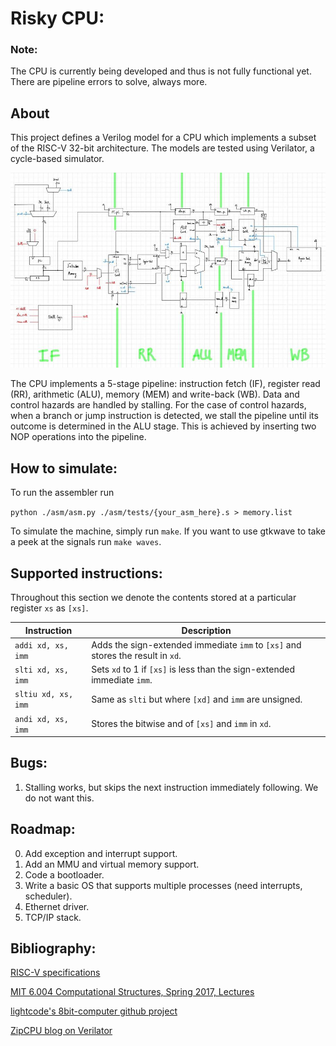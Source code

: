 # Risky CPU:

### Note:

The CPU is currently being developed and thus is not fully functional yet. There are pipeline errors to solve, always more.

## About

This project defines a Verilog model for a CPU which implements a subset of the RISC-V 32-bit architecture. The models are tested using Verilator, a cycle-based simulator.

<img src='./cpu_block_diagram.jpg'/>

The CPU implements a 5-stage pipeline: instruction fetch (IF), register read (RR), arithmetic (ALU), memory (MEM) and write-back (WB). Data and control hazards are handled by stalling. For the case of control hazards, when a branch or jump instruction is detected, we stall the pipeline until its outcome is determined in the ALU stage. This is achieved by inserting two NOP operations into the pipeline.

## How to simulate:

To run the assembler run

`python ./asm/asm.py ./asm/tests/{your_asm_here}.s > memory.list`

To simulate the machine, simply run `make`. If you want to use gtkwave to take a peek at the signals run `make waves`.

## Supported instructions:

Throughout this section we denote the contents stored at a particular register `xs` as `[xs]`.

| Instruction        | Description |
|--------------------|-------------|
| `addi xd, xs, imm` | Adds the sign-extended immediate `imm` to `[xs]` and stores the result in `xd`. |
| `slti xd, xs, imm` | Sets `xd` to 1 if `[xs]` is less than the sign-extended immediate `imm`. |
| `sltiu xd, xs, imm`| Same as `slti` but where `[xd]` and `imm` are unsigned. |
| `andi xd, xs, imm` | Stores the bitwise and of `[xs]` and `imm` in `xd`. | 

## Bugs:

1. Stalling works, but skips the next instruction immediately following. We do not want this.

## Roadmap:

0. Add exception and interrupt support.
1. Add an MMU and virtual memory support.
2. Code a bootloader.
3. Write a basic OS that supports multiple processes (need interrupts, scheduler).
4. Ethernet driver.
5. TCP/IP stack.

## Bibliography:

[RISC-V specifications](https://github.com/riscv/riscv-isa-manual/releases/tag/draft-20220723-10eea63)

[MIT 6.004 Computational Structures, Spring 2017, Lectures](https://youtu.be/R0tFDXBZvKI)

[lightcode's 8bit-computer github project](https://github.com/lightcode/8bit-computer)

[ZipCPU blog on Verilator](http://zipcpu.com/blog/2017/06/21/looking-at-verilator.html)